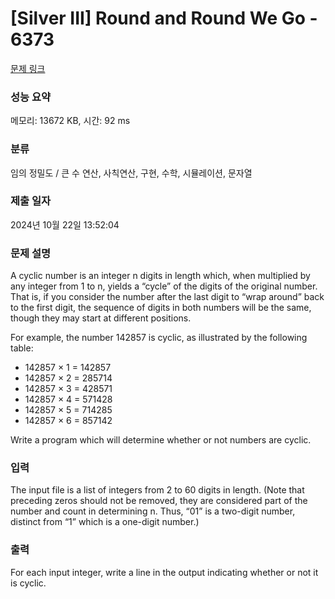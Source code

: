 # [Silver III] Round and Round We Go - 6373 

[문제 링크](https://www.acmicpc.net/problem/6373) 

### 성능 요약

메모리: 13672 KB, 시간: 92 ms

### 분류

임의 정밀도 / 큰 수 연산, 사칙연산, 구현, 수학, 시뮬레이션, 문자열

### 제출 일자

2024년 10월 22일 13:52:04

### 문제 설명

<p>A cyclic number is an integer n digits in length which, when multiplied by any integer from 1 to n, yields a “cycle” of the digits of the original number. That is, if you consider the number after the last digit to “wrap around” back to the first digit, the sequence of digits in both numbers will be the same, though they may start at different positions.</p>

<p>For example, the number 142857 is cyclic, as illustrated by the following table:</p>

<ul>
	<li>142857 × 1 = 142857</li>
	<li>142857 × 2 = 285714</li>
	<li>142857 × 3 = 428571</li>
	<li>142857 × 4 = 571428</li>
	<li>142857 × 5 = 714285</li>
	<li>142857 × 6 = 857142</li>
</ul>

<p>Write a program which will determine whether or not numbers are cyclic.</p>

### 입력 

 <p>The input file is a list of integers from 2 to 60 digits in length. (Note that preceding zeros should not be removed, they are considered part of the number and count in determining n. Thus, “01” is a two-digit number, distinct from “1” which is a one-digit number.)</p>

### 출력 

 <p>For each input integer, write a line in the output indicating whether or not it is cyclic.</p>

